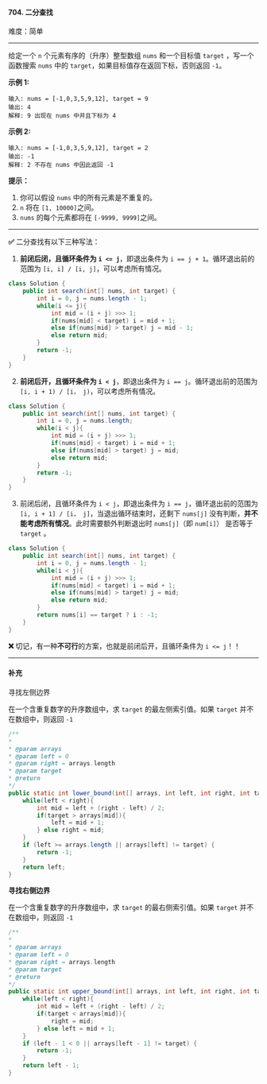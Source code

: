 #### 704. 二分查找

难度：简单

---

给定一个 `n` 个元素有序的（升序）整型数组 `nums` 和一个目标值 `target`  ，写一个函数搜索 `nums` 中的 `target`，如果目标值存在返回下标，否则返回 `-1`。


 **示例 1:** 

```
输入: nums = [-1,0,3,5,9,12], target = 9
输出: 4
解释: 9 出现在 nums 中并且下标为 4
```

 **示例 2:** 

```
输入: nums = [-1,0,3,5,9,12], target = 2
输出: -1
解释: 2 不存在 nums 中因此返回 -1
```

 **提示：** 

1.  你可以假设 `nums` 中的所有元素是不重复的。
2.  `n` 将在 `[1, 10000]`之间。
3.  `nums` 的每个元素都将在 `[-9999, 9999]`之间。

---

**✅** 二分查找有以下三种写法：

1. **前闭后闭，且循环条件为 `i <= j`**，即退出条件为 `i == j + 1`。循环退出前的范围为 `[i, i] / [i, j]`，可以考虑所有情况。

```java
class Solution {
    public int search(int[] nums, int target) {
        int i = 0, j = nums.length - 1;
        while(i <= j){
            int mid = (i + j) >>> 1;
            if(nums[mid] < target) i = mid + 1;
            else if(nums[mid] > target) j = mid - 1;
            else return mid;
        }
        return -1;
    }
}
```

2. **前闭后开，且循环条件为 `i < j`**，即退出条件为 `i == j`。循环退出前的范围为 `[i, i + 1) / [i， j)`，可以考虑所有情况。

```java
class Solution {
    public int search(int[] nums, int target) {
        int i = 0, j = nums.length;
        while(i < j){
            int mid = (i + j) >>> 1;
            if(nums[mid] < target) i = mid + 1;
            else if(nums[mid] > target) j = mid;
            else return mid;
        }
        return -1;
    }
}
```

3. 前闭后闭，且循环条件为 `i < j`，即退出条件为 `i == j`，循环退出前的范围为 `[i, i + 1] / [i， j]`，当退出循环结束时，还剩下 `nums[j]` 没有判断，**并不能考虑所有情况**。此时需要额外判断退出时 `nums[j]`（即 `num[i]`） 是否等于 `target` 。

```java
class Solution {
    public int search(int[] nums, int target) {
        int i = 0, j = nums.length - 1;
        while(i < j){
            int mid = (i + j) >>> 1;
            if(nums[mid] < target) i = mid + 1;
            else if(nums[mid] > target) j = mid;
            else return mid;
        }
        return nums[i] == target ? i : -1;
    }
}
```

**❌** 切记，有一种**不可行**的方案，也就是前闭后开，且循环条件为 `i <= j`！！

---

#### 补充

寻找左侧边界

在一个含重复数字的升序数组中，求 `target` 的最左侧索引值。如果 `target` 并不在数组中，则返回 `-1`

```java
/**
*
* @param arrays
* @param left = 0
* @param right = arrays.length
* @param target
* @return
*/
public static int lower_bound(int[] arrays, int left, int right, int target){
    while(left < right){
        int mid = left + (right - left) / 2;
        if(target > arrays[mid]){
            left = mid + 1;
        } else right = mid;
    }
    if (left >= arrays.length || arrays[left] != target) {
        return -1;
    }
    return left;
}
```

**寻找右侧边界**

在一个含重复数字的升序数组中，求 `target` 的最右侧索引值。如果 `target` 并不在数组中，则返回 `-1`

```java
/**
*
* @param arrays
* @param left = 0
* @param right = arrays.length
* @param target
* @return
*/
public static int upper_bound(int[] arrays, int left, int right, int target){
    while(left < right){
        int mid = left + (right - left) / 2;
        if(target < arrays[mid]){
            right = mid;
        } else left = mid + 1;
    }
    if (left - 1 < 0 || arrays[left - 1] != target) {
        return -1;
    }
    return left - 1;
}
```
